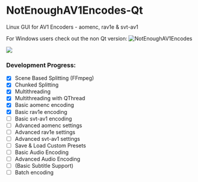 # NotEnoughAV1Encodes-Qt
Linux GUI for AV1 Encoders - aomenc, rav1e & svt-av1

For Windows users check out the non Qt version: ![NotEnoughAV1Encodes](https://github.com/Alkl58/NotEnoughAV1Encodes)

![](https://i.imgur.com/yOfyzCf.png)

### Development Progress:
- [X] Scene Based Splitting (FFmpeg)
- [X] Chunked Splitting
- [X] Multithreading
- [X] Multithreading with QThread
- [X] Basic aomenc encoding
- [X] Basic rav1e encoding
- [ ] Basic svt-av1 encoding
- [ ] Advanced aomenc settings
- [ ] Advanced rav1e settings
- [ ] Advanced svt-av1 settings
- [ ] Save & Load Custom Presets
- [ ] Basic Audio Encoding
- [ ] Advanced Audio Encoding
- [ ] (Basic Subtitle Support)
- [ ] Batch encoding
